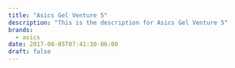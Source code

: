 ```yaml
---
title: "Asics Gel Venture 5"
description: "This is the description for Asics Gel Venture 5"
brands:
  - asics
date: 2017-08-05T07:41:10-06:00
draft: false
---
```


